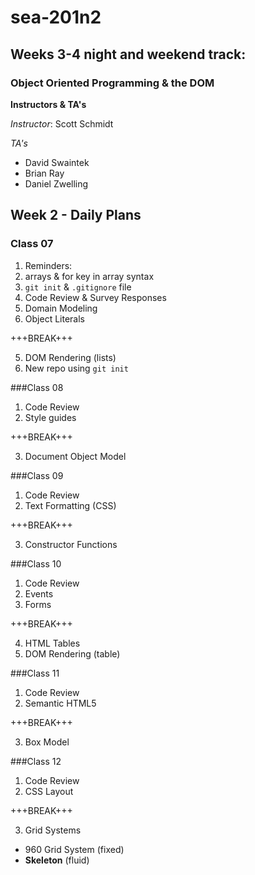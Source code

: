 # sea-201n2
## Weeks 3-4 night and weekend track:
### Object Oriented Programming & the DOM
**Instructors & TA's**

*Instructor*: Scott Schmidt

*TA's*
- David Swaintek
- Brian Ray
- Daniel Zwelling

## Week 2 - Daily Plans
### Class 07
1. Reminders:
  1. arrays & for key in array syntax
  2. `git init` & `.gitignore` file
2. Code Review & Survey Responses
3. Domain Modeling
4. Object Literals

+++BREAK+++

5. DOM Rendering (lists)
6. New repo using `git init`

###Class 08
1. Code Review
2. Style guides

+++BREAK+++

3. Document Object Model

###Class 09
1. Code Review
2. Text Formatting (CSS)

+++BREAK+++

3. Constructor Functions

###Class 10
1. Code Review
2. Events
3. Forms

+++BREAK+++

4. HTML Tables
5. DOM Rendering (table)

###Class 11
1. Code Review
2. Semantic HTML5

+++BREAK+++

3. Box Model

###Class 12
1. Code Review
2. CSS Layout

+++BREAK+++

3. Grid Systems
  - 960 Grid System (fixed)
  - **Skeleton** (fluid)
